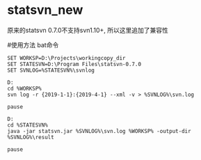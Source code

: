# statsvn_new
原来的statsvn 0.7.0不支持svn1.10+, 所以这里追加了兼容性


#使用方法 bat命令
  
    
    SET WORKSP=D:\Projects\workingcopy_dir
    SET STATESVN=D:\Program Files\statsvn-0.7.0
    SET SVNLOG=%STATESVN%\svnlog

    D:
    cd %WORKSP%
    svn log -r {2019-1-1}:{2019-4-1} --xml -v > %SVNLOG%\svn.log

    pause

    D:
    cd %STATESVN%
    java -jar statsvn.jar %SVNLOG%\svn.log %WORKSP% -output-dir %SVNLOG%\result

    pause

